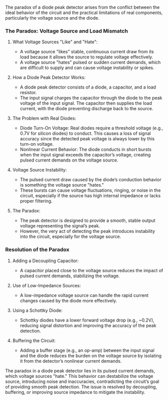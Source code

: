 The paradox of a diode peak detector arises from the conflict between the ideal behavior of the circuit and the practical limitations of real components, particularly the voltage source and the diode.

### The Paradox: Voltage Source and Load Mismatch

1. What Voltage Sources "Like" and "Hate":
   - A voltage source "likes" stable, continuous current draw from its load because it allows the source to regulate voltage effectively.
   - A voltage source "hates" pulsed or sudden current demands, which are difficult to supply and can cause voltage instability or spikes.

2. How a Diode Peak Detector Works:
   - A diode peak detector consists of a diode, a capacitor, and a load resistor.
   - The input signal charges the capacitor through the diode to the peak voltage of the input signal. The capacitor then supplies the load current, with the diode preventing discharge back to the source.

3. The Problem with Real Diodes:
   - Diode Turn-On Voltage: Real diodes require a threshold voltage (e.g., 0.7V for silicon diodes) to conduct. This causes a loss of signal accuracy since the detected peak voltage is always lower by this turn-on voltage.
   - Nonlinear Current Behavior: The diode conducts in short bursts when the input signal exceeds the capacitor’s voltage, creating pulsed current demands on the voltage source.

4. Voltage Source Instability:
   - The pulsed current draw caused by the diode’s conduction behavior is something the voltage source "hates."
   - These bursts can cause voltage fluctuations, ringing, or noise in the circuit, especially if the source has high internal impedance or lacks proper filtering.

5. The Paradox:
   - The peak detector is designed to provide a smooth, stable output voltage representing the signal’s peak.
   - However, the very act of detecting the peak introduces instability into the circuit, especially for the voltage source.

### Resolution of the Paradox

1. Adding a Decoupling Capacitor:
   - A capacitor placed close to the voltage source reduces the impact of pulsed current demands, stabilizing the voltage.

2. Use of Low-Impedance Sources:
   - A low-impedance voltage source can handle the rapid current changes caused by the diode more effectively.

3. Using a Schottky Diode:
   - Schottky diodes have a lower forward voltage drop (e.g., ~0.2V), reducing signal distortion and improving the accuracy of the peak detection.

4. Buffering the Circuit:
   - Adding a buffer stage (e.g., an op-amp) between the input signal and the diode reduces the burden on the voltage source by isolating it from the detector’s nonlinear current demands.

The paradox in a diode peak detector lies in its pulsed current demands, which voltage sources "hate." This behavior can destabilize the voltage source, introducing noise and inaccuracies, contradicting the circuit’s goal of providing smooth peak detection. The issue is resolved by decoupling, buffering, or improving source impedance to mitigate the instability.
